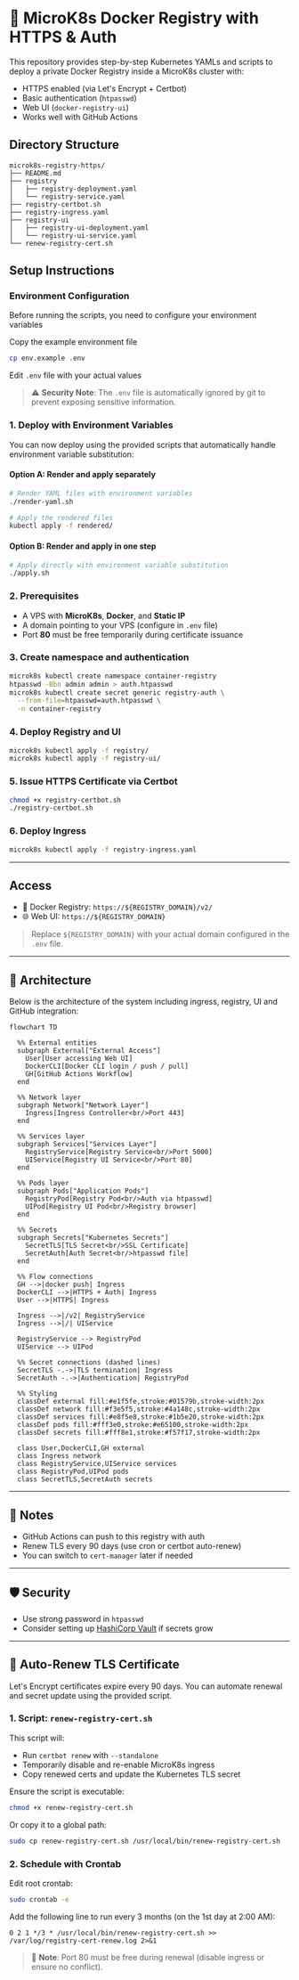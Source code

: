 # 🔐 MicroK8s Docker Registry with HTTPS & Auth

This repository provides step-by-step Kubernetes YAMLs and scripts to deploy a private Docker Registry inside a MicroK8s cluster with:

- HTTPS enabled (via Let's Encrypt + Certbot)
- Basic authentication (`htpasswd`)
- Web UI (`docker-registry-ui`)
- Works well with GitHub Actions

## Directory Structure

```text
microk8s-registry-https/
├── README.md
├── registry
│   ├── registry-deployment.yaml
│   └── registry-service.yaml
├── registry-certbot.sh
├── registry-ingress.yaml
├── registry-ui
│   ├── registry-ui-deployment.yaml
│   └── registry-ui-service.yaml
└── renew-registry-cert.sh
````

## Setup Instructions

### Environment Configuration

Before running the scripts, you need to configure your environment variables

Copy the example environment file

```bash
cp env.example .env
```

Edit `.env` file with your actual values

> ⚠️ **Security Note**: The `.env` file is automatically ignored by git to prevent exposing sensitive information.

### 1. Deploy with Environment Variables

You can now deploy using the provided scripts that automatically handle environment variable substitution:

#### Option A: Render and apply separately

```bash
# Render YAML files with environment variables
./render-yaml.sh

# Apply the rendered files
kubectl apply -f rendered/
```

#### Option B: Render and apply in one step

```bash
# Apply directly with environment variable substitution
./apply.sh
```

### 2. Prerequisites

- A VPS with **MicroK8s**, **Docker**, and **Static IP**
- A domain pointing to your VPS (configure in `.env` file)
- Port **80** must be free temporarily during certificate issuance

### 3. Create namespace and authentication

```bash
microk8s kubectl create namespace container-registry
htpasswd -Bbn admin admin > auth.htpasswd
microk8s kubectl create secret generic registry-auth \
  --from-file=htpasswd=auth.htpasswd \
  -n container-registry
````

### 4. Deploy Registry and UI

```bash
microk8s kubectl apply -f registry/
microk8s kubectl apply -f registry-ui/
```

### 5. Issue HTTPS Certificate via Certbot

```bash
chmod +x registry-certbot.sh
./registry-certbot.sh
```

### 6. Deploy Ingress

```bash
microk8s kubectl apply -f registry-ingress.yaml
```

---

## Access

- 🐳 Docker Registry: `https://${REGISTRY_DOMAIN}/v2/`
- 🌐 Web UI: `https://${REGISTRY_DOMAIN}`

> Replace `${REGISTRY_DOMAIN}` with your actual domain configured in the `.env` file.

---

## 🔧 Architecture

Below is the architecture of the system including ingress, registry, UI and GitHub integration:

```mermaid
flowchart TD

  %% External entities
  subgraph External["External Access"]
    User[User accessing Web UI]
    DockerCLI[Docker CLI login / push / pull]
    GH[GitHub Actions Workflow]
  end

  %% Network layer
  subgraph Network["Network Layer"]
    Ingress[Ingress Controller<br/>Port 443]
  end

  %% Services layer
  subgraph Services["Services Layer"]
    RegistryService[Registry Service<br/>Port 5000]
    UIService[Registry UI Service<br/>Port 80]
  end

  %% Pods layer
  subgraph Pods["Application Pods"]
    RegistryPod[Registry Pod<br/>Auth via htpasswd]
    UIPod[Registry UI Pod<br/>Registry browser]
  end

  %% Secrets
  subgraph Secrets["Kubernetes Secrets"]
    SecretTLS[TLS Secret<br/>SSL Certificate]
    SecretAuth[Auth Secret<br/>htpasswd file]
  end

  %% Flow connections
  GH -->|docker push| Ingress
  DockerCLI -->|HTTPS + Auth| Ingress
  User -->|HTTPS| Ingress

  Ingress -->|/v2| RegistryService
  Ingress -->|/| UIService

  RegistryService --> RegistryPod
  UIService --> UIPod

  %% Secret connections (dashed lines)
  SecretTLS -.->|TLS termination| Ingress
  SecretAuth -.->|Authentication| RegistryPod

  %% Styling
  classDef external fill:#e1f5fe,stroke:#01579b,stroke-width:2px
  classDef network fill:#f3e5f5,stroke:#4a148c,stroke-width:2px
  classDef services fill:#e8f5e8,stroke:#1b5e20,stroke-width:2px
  classDef pods fill:#fff3e0,stroke:#e65100,stroke-width:2px
  classDef secrets fill:#fff8e1,stroke:#f57f17,stroke-width:2px

  class User,DockerCLI,GH external
  class Ingress network
  class RegistryService,UIService services
  class RegistryPod,UIPod pods
  class SecretTLS,SecretAuth secrets
```

---

## 📌 Notes

- GitHub Actions can push to this registry with auth
- Renew TLS every 90 days (use cron or certbot auto-renew)
- You can switch to `cert-manager` later if needed

---

## 🛡️ Security

- Use strong password in `htpasswd`
- Consider setting up [HashiCorp Vault](https://www.vaultproject.io/) if secrets grow

---

## 🔁 Auto-Renew TLS Certificate

Let's Encrypt certificates expire every 90 days. You can automate renewal and secret update using the provided script.

### 1. Script: `renew-registry-cert.sh`

This script will:

- Run `certbot renew` with `--standalone`
- Temporarily disable and re-enable MicroK8s ingress
- Copy renewed certs and update the Kubernetes TLS secret

Ensure the script is executable:

```bash
chmod +x renew-registry-cert.sh
```

Or copy it to a global path:

```bash
sudo cp renew-registry-cert.sh /usr/local/bin/renew-registry-cert.sh
```

### 2. Schedule with Crontab

Edit root crontab:

```bash
sudo crontab -e
```

Add the following line to run every 3 months (on the 1st day at 2:00 AM):

```cron
0 2 1 */3 * /usr/local/bin/renew-registry-cert.sh >> /var/log/registry-cert-renew.log 2>&1
```

> 📌 **Note**: Port 80 must be free during renewal (disable ingress or ensure no conflict).
